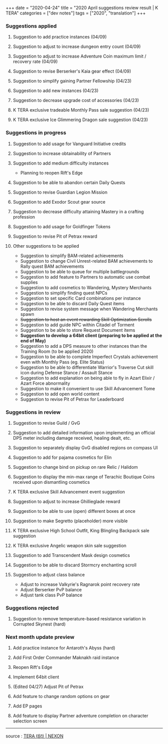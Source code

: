 +++
date = "2020-04-24"
title = "2020 April suggestions review result | K TERA"
categories = ["dev notes"]
tags = ["2020", "translation"]
+++

### Suggestions applied
1. Suggestion to add practice instances (04/09)

2. Suggestion to adjust to increase dungeon entry count (04/09)

3. Suggestion to adjust to increase Adventure Coin maximum limit / recovery rate (04/09)

4. Suggestion to revise Berserker's Kaia gear effect (04/09)

5. Suggestion to simplify gaining Partner Fellowship (04/23)

6. Suggestion to add new instances (04/23)

7. Suggestion to decrease upgrade cost of accessories (04/23)

8. K TERA exclusive tradeable Monthly Pass sale suggestion (04/23)

9. K TERA exclusive Ice Glimmering Dragon sale suggestion (04/23)

### Suggestions in progress
1. Suggestion to add usage for Vanguard Initiative credits

2. Suggestion to increase obtainability of Partners

3. Suggestion to add medium difficulty instances
    - Planning to reopen Rift's Edge

4. Suggestion to be able to abandon certain Daily Quests

5. Suggestion to revise Guardian Legion Mission

6. Suggestion to add Exodor Scout gear source

7. Suggestion to decrease difficulty attaining Mastery in a crafting profession

8. Suggestion to add usage for Goldfinger Tokens

9. Suggestion to revise Pit of Petrax reward

10. Other suggestions to be applied
    - Suggestion to simplify BAM-related achievements
    - Suggestion to change Civil Unrest-related BAM achievements to Rally quest BAM achievements
    - Suggestion to be able to queue for multiple battlegrounds
    - Suggestion to add feature to Partners to automatic use combat supplies
    - Suggestion to add cosmetics to Wandering, Mystery Merchants
    - Suggestion to simplify finding quest NPCs
    - Suggestion to set specific Card combinations per instance
    - Suggestion to be able to discard Daily Quest items
    - Suggestion to revise system message when Wandering Merchants spawn
    - ~~Suggestion to host an event rewarding Skill Optimization Scrolls~~
    - Suggestion to add guide NPC within Citadel of Torment
    - Suggestion to be able to store Request Document items
    - **Suggestion to develop a 64bit client (preparing to be applied at the end of May)**
    - Suggestion to add a DPS measure to other instances than the Training Room (to be applied 2020)
    - Suggestion to be able to complete Imperfect Crystals achievement even with Monthly Pass (eg. Elite Status)
    - Suggestion to be able to differentiate Warrior's Traverse Cut skill icon during Defense Stance / Assault Stance
    - Suggestion to add explanation on being able to fly in Azart Elixir / Azart Force abnormality
    - Suggestion to make it convenient to use Skill Advancement Tome
    - Suggestion to add open world content
    - Suggestion to revise Pit of Petrax for Leaderboard

### Suggestions in review
1. Suggestion to revise Guild / GvG

2. Suggestion to add detailed information upon implementing an official DPS meter including damage received, healing dealt, etc.

3. Suggestion to separately display GvG disabled regions on compass UI

4. Suggestion to add for pajama cosmetics for Elin

5. Suggestion to change bind on pickup on rare Relic / Halidom

6. Suggestion to display the min-max range of Terachic Boutique Coins received upon dismantling cosmetics

7. K TERA exclusive Skill Advancement event suggestion

8. Suggestion to adjust to increase Ghillieglade reward

9. Suggestion to be able to use (open) different boxes at once

10. Suggestion to make Segretto (placeholder) more visible

11. K TERA exclusive High School Outfit, King Blingling Backpack sale suggestion

12. K TERA exclusive Angelic weapon skin sale suggestion

13. Suggestion to add Transcendent Mask design cosmetics

14. Suggestion to be able to discard Stormcry enchanting scroll

15. Suggestion to adjust class balance
    - Adjust to increase Valkyrie's Ragnarok point recovery rate
    - Adjust Berserker PvP balance
    - Adjust tank class PvP balance

### Suggestions rejected
1. Suggestion to remove temperature-based resistance variation in Corrupted Skynest (hard)

### Next month update preview
1. Add practice instance for Antaroth's Abyss (hard)

2. Add First Order Commander Maknakh raid instance

3. Reopen Rift's Edge

4. Implement 64bit client

5. (Edited 04/27) Adjust Pit of Petrax

6. Add feature to change random options on gear

7. Add EP pages

8. Add feature to display Partner adventure completion on character selection screen

----

source : [TERA 테라 | NEXON](http://tera.nexon.com/news/gmnote/View.aspx?n4PageNo=1&n4ArticleSN=475)
